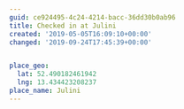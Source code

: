 ```yaml
---
guid: ce924495-4c24-4214-bacc-36dd30b0ab96
title: Checked in at Julini
created: '2019-05-05T16:09:10+00:00'
changed: '2019-09-24T17:45:39+00:00'


place_geo:
  lat: 52.490182461942
  lng: 13.434423208237
place_name: Julini
---
```


